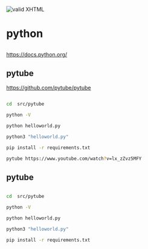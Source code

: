 [checkmark]: https://raw.githubusercontent.com/mozgbrasil/mozgbrasil.github.io/master/assets/images/logos/logo_32_32.png "MOZG"
[checkmark]: https://raw.githubusercontent.com/mozgbrasil/mozgbrasil.github.io/master/assets/images/logos/logo_32_32.png "MOZG"

![valid XHTML][checkmark]

# python

##

https://docs.python.org/

## pytube

https://github.com/pytube/pytube

```bash

cd  src/pytube

python -V

python helloworld.py

python3 "helloworld.py"

pip install -r requirements.txt

pytube https://www.youtube.com/watch?v=lx_zZvz5MFY


```

## pytube

```bash

cd  src/pytube

python -V

python helloworld.py

python3 "helloworld.py"

pip install -r requirements.txt

```
